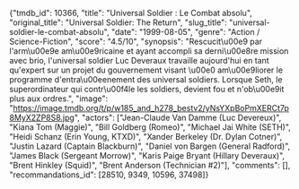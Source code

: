 {"tmdb_id": 10366, "title": "Universal Soldier : Le Combat absolu", "original_title": "Universal Soldier: The Return", "slug_title": "universal-soldier-le-combat-absolu", "date": "1999-08-05", "genre": "Action / Science-Fiction", "score": "4.5/10", "synopsis": "Rescucit\u00e9 par l'arm\u00e9e am\u00e9ricaine et ayant accompli sa derni\u00e8re mission avec brio, l'universal soldier Luc Deveraux travaille aujourd'hui en tant qu'expert sur un projet du gouvernement visant \u00e0 am\u00e9liorer le programme d'entra\u00eenement des universal soldiers. Lorsque Seth, le superordinateur qui contr\u00f4le les soldiers, devient fou et n'ob\u00e9it plus aux ordres.", "image": "https://image.tmdb.org/t/p/w185_and_h278_bestv2/yNsYXpBoPmXERCt7p8MyX2ZP8S8.jpg", "actors": ["Jean-Claude Van Damme (Luc Devereux)", "Kiana Tom (Maggie)", "Bill Goldberg (Romeo)", "Michael Jai White (SETH)", "Heidi Schanz (Erin Young, KTXD)", "Xander Berkeley (Dr. Dylan Cotner)", "Justin Lazard (Captain Blackburn)", "Daniel von Bargen (General Radford)", "James Black (Sergeant Morrow)", "Karis Paige Bryant (Hillary Deveraux)", "Brent Hinkley (Squid)", "Brent Anderson (Technician #2)"], "comments": [], "recommandations_id": [28510, 9349, 10596, 37498]}